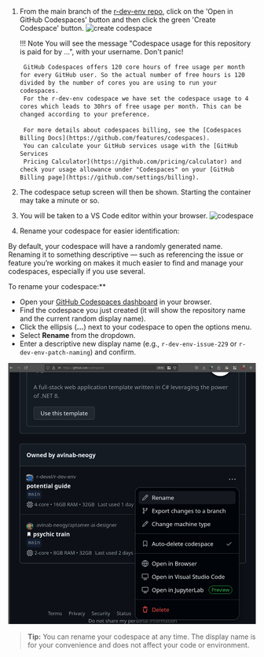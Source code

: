 
1. From the main branch of the [r-dev-env
repo](https://github.com/r-devel/r-dev-env/tree/main), click on the 'Open in
GitHub Codespaces' button and then click the green 'Create Codespace' button.
![create codespace](../../assets/rdev1.png)

    !!! Note
        You will see the message "Codespace usage for this repository is
        paid for by ...", with your username. Don't panic!

        GitHub Codespaces offers 120 core hours of free usage per month for every GitHub user. So the actual number of free hours is 120 divided by the number of cores you are using to run your codespaces.
        For the r-dev-env codespace we have set the codespace usage to 4 cores which leads to 30hrs of free usage per month. This can be changed according to your preference.

        For more details about codespaces billing, see the [Codespaces Billing Docs](https://github.com/features/codespaces).
        You can calculate your GitHub services usage with the [GitHub Services
        Pricing Calculator](https://github.com/pricing/calculator) and check your usage allowance under "Codespaces" on your [GitHub Billing page](https://github.com/settings/billing).

2. The codespace setup screen will then be shown. Starting the container may
   take a minute or so.

3. You will be taken to a VS Code editor within your browser.
![codespace](../../assets/rdev3.png)

4. Rename your codespace for easier identification:

By default, your codespace will have a randomly generated name. Renaming it to
something descriptive — such as referencing the issue or feature you’re working
on makes it much easier to find and manage your codespaces, especially if
you use several.

To rename your codespace:**

- Open your [GitHub Codespaces dashboard](https://github.com/codespaces) in
  your browser.
- Find the codespace you just created (it will show the repository name and
  the current random display name).
- Click the ellipsis (**...**) next to your codespace to open the options menu.
- Select **Rename** from the dropdown.
- Enter a descriptive new display name (e.g., `r-dev-env-issue-229` or
  `r-dev-env-patch-naming`) and confirm.

![rename codespace](../../assets/rdev3_5.png)

> **Tip:**
> You can rename your codespace at any time. The display name is
  for your convenience and does not affect your code or environment.
